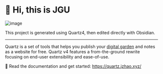 # 👋 Hi, this is JGU

![image](https://img.shields.io/badge/Obsidian-483699?style=for-the-badge&logo=Obsidian&logoColor=white)

This project is generated using Quartz4, then edited directly with Obsidian.

---

Quartz is a set of tools that helps you publish your [digital garden](https://jzhao.xyz/posts/networked-thought) and notes as a website for free.
Quartz v4 features a from-the-ground rewrite focusing on end-user extensibility and ease-of-use.

🔗 Read the documentation and get started: https://quartz.jzhao.xyz/



